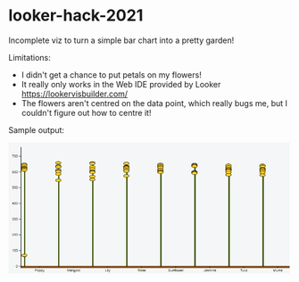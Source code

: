 # looker-hack-2021

Incomplete viz to turn a simple bar chart into a pretty garden! 

Limitations: 
  - I didn't get a chance to put petals on my flowers!
  - It really only works in the Web IDE provided by Looker https://lookervisbuilder.com/
  - The flowers aren't centred on the data point, which really bugs me, but I couldn't figure out how to centre it!

Sample output:

<img src="/GardenChart.png"></img>

